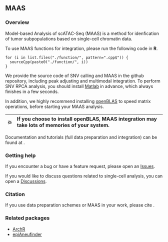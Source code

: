## MAAS

### Overview
Model-based Analysis of scATAC-Seq (MAAS) is a method for idenfication of tumor subpopulations based on single-cell
chromatin data.

To use MAAS functions for integration, please run the following code in __R__.
```
for (i in list.files("./function/", pattern=".cpp$")) {
  sourceCpp(paste0("./function/", i))
}
```
We provide the source code of SNV calling and MAAS in the github repository, including peak adjusting and multimodal integration.
To perform SNV RPCA analysis, you should install [Matlab](https://www.mathworks.com/products/matlab.html) in advance, which always finishes in a few seconds.

In addition, we highly recommend installing [openBLAS](https://github.com/OpenMathLib/OpenBLAS) to speed matrix operations, before starting your MAAS analysis.

| :boom:| If you choose to install openBLAS, MAAS integration may take lots of memories of your system.|
|---------------|:------------------------|

Documentation and tutorials (full data preparation and integration) can be found at <xxx>.

### Getting help

If you encounter a bug or have a feature request, please open an [Issues](https://github.com/Larrycpan/MAAS/issues).

If you would like to discuss questions related to single-cell analysis,
you can open a [Discussions](https://github.com/Larrycpan/MAAS/discussions).

### Citation

If you use data preparation schemes or MAAS in your work, please cite <xxx>.

### Related packages
-   [ArchR](https://www.archrproject.com/)
-   [epiAneufinder](https://github.com/colomemaria/epiAneufinder)

